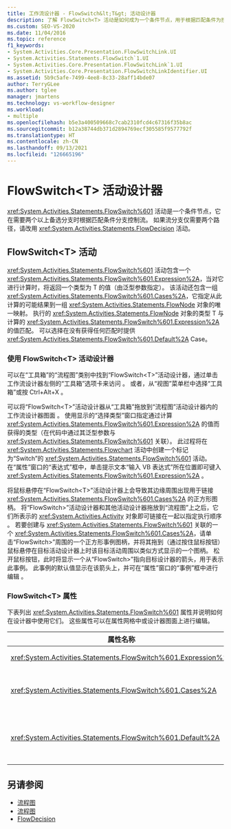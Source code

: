 ```yaml
---
title: 工作流设计器 - FlowSwitch&lt;T&gt; 活动设计器
description: 了解 FlowSwitch<T> 活动是如何成为一个条件节点，用于根据匹配条件为控制流提供分支。
ms.custom: SEO-VS-2020
ms.date: 11/04/2016
ms.topic: reference
f1_keywords:
- System.Activities.Core.Presentation.FlowSwitchLink.UI
- System.Activities.Statements.FlowSwitch`1.UI
- System.Activities.Core.Presentation.FlowSwitchLink`1.UI
- System.Activities.Core.Presentation.FlowSwitchLinkIdentifier.UI
ms.assetid: 5b9c5afe-7499-4ee8-8c33-28aff14bde07
author: TerryGLee
ms.author: tglee
manager: jmartens
ms.technology: vs-workflow-designer
ms.workload:
- multiple
ms.openlocfilehash: b5e3a400509668c7cab2310fcd4c67316f35b8ac
ms.sourcegitcommit: b12a38744db371d2894769ecf305585f9577792f
ms.translationtype: HT
ms.contentlocale: zh-CN
ms.lasthandoff: 09/13/2021
ms.locfileid: "126665196"
---
```

# <a name="flowswitcht-activity-designer"></a>FlowSwitch\<T> 活动设计器

<xref:System.Activities.Statements.FlowSwitch%601> 活动是一个条件节点，它在需要两个以上备选分支时根据匹配条件分支控制流。 如果流分支仅需要两个路径，请改用 <xref:System.Activities.Statements.FlowDecision> 活动。

## <a name="the-flowswitcht-activity"></a>FlowSwitch\<T> 活动

<xref:System.Activities.Statements.FlowSwitch%601> 活动包含一个 <xref:System.Activities.Statements.FlowSwitch%601.Expression%2A>，当对它进行计算时，将返回一个类型为 T 的值（由泛型参数指定）。 该活动还包含一组 <xref:System.Activities.Statements.FlowSwitch%601.Cases%2A>，它指定从此计算的可能结果到一组 <xref:System.Activities.Statements.FlowNode> 对象的唯一映射。 执行的 <xref:System.Activities.Statements.FlowNode> 对象的类型 T 与计算的 <xref:System.Activities.Statements.FlowSwitch%601.Expression%2A> 的值匹配。 可以选择在没有获得任何匹配时提供 <xref:System.Activities.Statements.FlowSwitch%601.Default%2A> Case。

### <a name="using-the-flowswitcht-activity-designer"></a>使用 FlowSwitch\<T> 活动设计器

可以在“工具箱”的“流程图”类别中找到“FlowSwitch\<T>”活动设计器，通过单击工作流设计器左侧的“工具箱”选项卡来访问   。 或者，从“视图”菜单栏中选择“工具箱”或按 Ctrl+Alt+X    。

可以将“FlowSwitch\<T>”活动设计器从“工具箱”拖放到“流程图”活动设计器内的工作流设计器图面  。 使用显示的“选择类型”窗口指定通过计算 <xref:System.Activities.Statements.FlowSwitch%601.Expression%2A> 的值而获得的类型（在代码中通过其泛型参数与 <xref:System.Activities.Statements.FlowSwitch%601> 关联）。 此过程将在 <xref:System.Activities.Statements.Flowchart> 活动中创建一个标记为“Switch”的 <xref:System.Activities.Statements.FlowSwitch%601> 活动。 在“属性”窗口的“表达式”框中，单击提示文本“输入 VB 表达式”所在位置即可键入 <xref:System.Activities.Statements.FlowSwitch%601.Expression%2A> 。

将鼠标悬停在“FlowSwitch\<T>”活动设计器上会导致其边缘周围出现用于链接 <xref:System.Activities.Statements.FlowSwitch%601.Cases%2A> 的正方形图柄。 将“FlowSwitch\>”活动设计器和其他活动设计器拖放到“流程图”上之后，它们所表示的 <xref:System.Activities.Activity> 对象即可链接在一起以指定执行顺序 。 若要创建与 <xref:System.Activities.Statements.FlowSwitch%601> 关联的一个 <xref:System.Activities.Statements.FlowSwitch%601.Cases%2A>，请单击“FlowSwitch\>”周围的一个正方形事例图柄，并将其拖到（通过按住鼠标按钮）鼠标悬停在目标活动设计器上时该目标活动周围以类似方式显示的一个图柄。 松开鼠标按钮，此时将显示一个从“FlowSwitch\>”指向目标设计器的箭头，用于表示此事例。 此事例的默认值显示在该箭头上，并可在“属性”窗口的“事例”框中进行编辑 。

### <a name="the-flowswitcht-properties"></a>FlowSwitch\<T> 属性

下表列出 <xref:System.Activities.Statements.FlowSwitch%601> 属性并说明如何在设计器中使用它们。 这些属性可以在属性网格中或设计器图面上进行编辑。

|属性名称|必选|使用情况|
|-|--------------|-|
|<xref:System.Activities.Statements.FlowSwitch%601.Expression%2A>|True|指定表达式，通过计算该表达式来确定在执行路径中可切换到哪个 <xref:System.Activities.Statements.FlowSwitch%601.Cases%2A>。|
|<xref:System.Activities.Statements.FlowSwitch%601.Cases%2A>|错误|指定通过从 <xref:System.Activities.Statements.FlowSwitch%601.Expression%2A> 的可能计算结果到一组 <xref:System.Activities.Statements.FlowNode> 对象的唯一映射。|
|<xref:System.Activities.Statements.FlowSwitch%601.Default%2A>|True|指定当 <xref:System.Activities.Statements.FlowSwitch%601.Expression%2A> 的计算值与 <xref:System.Activities.Statements.FlowSwitch%601.Cases%2A> 对象中包含的值之一不匹配时的映射。|

## <a name="see-also"></a>另请参阅

- [流程图](../workflow-designer/flowchart-activity-designers.md)
- [流程图](../workflow-designer/flowchart-activity-designer.md)
- [FlowDecision](../workflow-designer/flowdecision-activity-designer.md)
